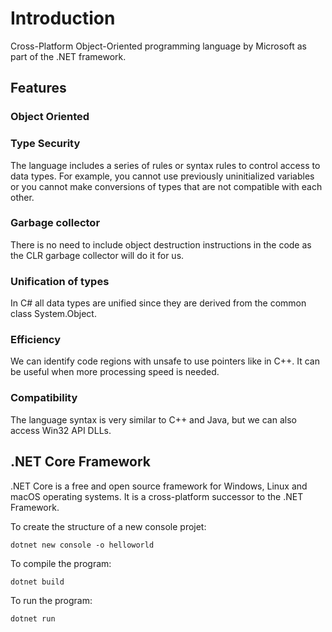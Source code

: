 # Introduction
Cross-Platform Object-Oriented programming language by Microsoft as part of the .NET framework. 

## Features
### Object Oriented
### Type Security
The language includes a series of rules or syntax rules to control access to data types. For example, you cannot use previously uninitialized variables or you cannot make conversions of types that are not compatible with each other. 

### Garbage collector
There is no need to include object destruction instructions in the code as the CLR garbage collector will do it for us.

### Unification of types
In C# all data types are unified since they are derived from the common class System.Object.

### Efficiency
We can identify code regions with unsafe to use pointers like in C++. It can be useful when more processing speed is needed.

### Compatibility
The language syntax is very similar to C++ and Java, but we can also access Win32 API DLLs.


## .NET Core Framework
.NET Core is a free and open source framework for Windows, Linux and macOS operating systems. It is a cross-platform successor to the .NET Framework.

To create the structure of a new console projet:
```
dotnet new console -o helloworld
```

To compile the program:
```
dotnet build
```

To run the program:
```
dotnet run
```

